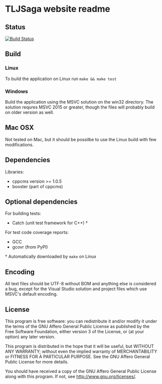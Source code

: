 TLJSaga website readme
======================

## Status ##
[![Build Status](https://api.shippable.com/projects/57f54b2bca30990e0038408f/badge?branch=master)](https://app.shippable.com/projects/57f54b2bca30990e0038408f)

## Build ##
### Linux ###
To build the application on Linux run `make && make test`

### Windows ###
Build the application using the MSVC solution on the win32 directory. The
solution requres MSVC 2015 or greater, though the files will probably build on
older version as well.

## Mac OSX ##
Not tested on Mac, but it should be possilbe to use the Linux build with few
modifications.

## Dependencies ##
Libraries:
 - cppcms version >= 1.0.5
 - booster (part of cppcms)

## Optional dependencies ##
For building tests:
 - Catch (unit test framework for C++) †

For test code coverage reports:
 - GCC
 - gcovr (from PyPI)

† Automatically downloaded by `make` on Linux

## Encoding ##
All text files should be UTF-8 without BOM and anything else is considered a
bug, except for the Visual Studio solution and project files which use MSVC's
default encoding.

## License ##
This program is free software: you can redistribute it and/or modify it under
the terms of the GNU Affero General Public License as published by the Free
Software Foundation, either version 3 of the License, or (at your option) any
later version.

This program is distributed in the hope that it will be useful, but WITHOUT ANY
WARRANTY; without even the implied warranty of MERCHANTABILITY or FITNESS FOR A
PARTICULAR PURPOSE. See the GNU Affero General Public License for more details.

You should have received a copy of the GNU Affero General Public License along
with this program. If not, see <http://www.gnu.org/licenses/>.

